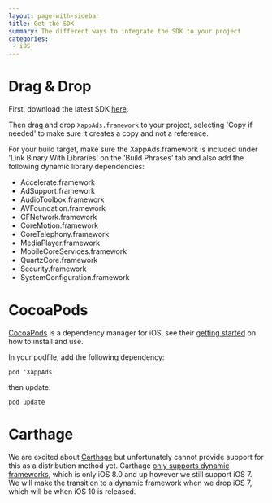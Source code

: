```yaml
---
layout: page-with-sidebar
title: Get the SDK
summary: The different ways to integrate the SDK to your project
categories:
 - iOS
---
```


# Drag & Drop

First, download the latest SDK [here](/ios/sdk/download).

Then drag and drop `XappAds.framework` to your project, selecting 'Copy if needed' to make sure it creates a copy and not a reference.

For your build target, make sure the XappAds.framework is included under 'Link Binary With Libraries' on the 'Build Phrases' tab and also add the following dynamic library dependencies:

 *  Accelerate.framework
 *  AdSupport.framework
 *  AudioToolbox.framework
 *  AVFoundation.framework
 *  CFNetwork.framework
 *  CoreMotion.framework
 *  CoreTelephony.framework
 *  MediaPlayer.framework
 *  MobileCoreServices.framework
 *  QuartzCore.framework
 *  Security.framework
 *  SystemConfiguration.framework

# CocoaPods

[CocoaPods](https://cocoapods.org/) is a dependency manager for iOS, see their [getting started](https://guides.cocoapods.org/using/getting-started.html) on how to install and use.

In your podfile, add the following dependency:

```
pod 'XappAds'
```

then update:

```
pod update
```

# Carthage

We are excited about [Carthage](https://github.com/Carthage/Carthage) but unfortunately cannot provide support for this as a distribution method yet.  Carthage [only supports dynamic frameworks](https://github.com/Carthage/Carthage#supporting-carthage-for-your-framework), which is only iOS 8.0 and up however we still support iOS 7.  We will make the transition to a dynamic framework when we drop iOS 7, which will be when iOS 10 is released.  
